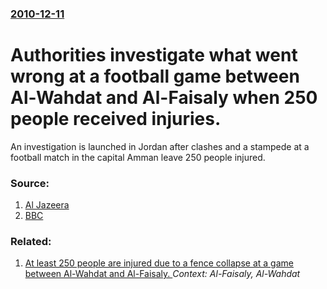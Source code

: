 ### [2010-12-11](/news/2010/12/11/index.md)

# Authorities investigate what went wrong at a football game between Al-Wahdat and Al-Faisaly when 250 people received injuries. 

An investigation is launched in Jordan after clashes and a stampede at a football match in the capital Amman leave 250 people injured.


### Source:

1. [Al Jazeera](http://english.aljazeera.net/video/middleeast/2010/12/20101211142020685574.html)
2. [BBC](http://www.bbc.co.uk/news/world-middle-east-11975950)

### Related:

1. [At least 250 people are injured due to a fence collapse at a game between Al-Wahdat and Al-Faisaly. ](/news/2010/12/10/at-least-250-people-are-injured-due-to-a-fence-collapse-at-a-game-between-al-wahdat-and-al-faisaly.md) _Context: Al-Faisaly, Al-Wahdat_
